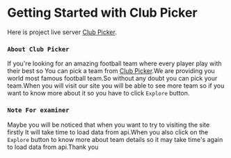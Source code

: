 # Getting Started with Club Picker

Here is project live server [Club Picker](https://604a33ceb0fd7d0fb3163f2e--relaxed-lalande-605086.netlify.app/).

### `About Club Picker`

If you're looking for an amazing football team where every player play with their best so You can pick a team from [Club Picker](https://604a33ceb0fd7d0fb3163f2e--relaxed-lalande-605086.netlify.app/).We are providing you world most famous football team.So without any doubt you can pick your team.When you will visit our site you will be able to see more team so if you want to know more about it so you have to click `Explore` button.



### `Note For examiner`

Maybe you will be noticed that when you want to try to visiting the site firstly It will take time to load data from api.When you also click on the `Explore` button to know more about team details so it may take time's again to load data from api.Thank you

